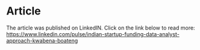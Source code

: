 # Article
The article was published on LinkedIN.
Click on the link below to read more:
https://www.linkedin.com/pulse/indian-startup-funding-data-analyst-approach-kwabena-boateng